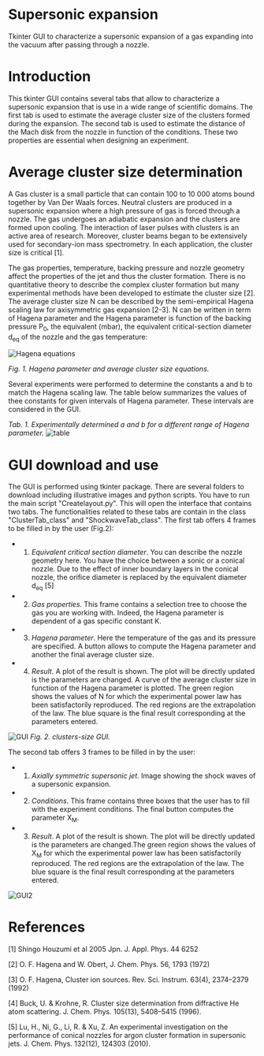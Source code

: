 # Supersonic expansion 
Tkinter GUI to characterize a supersonic expansion of a gas expanding into the vacuum after passing through a nozzle.

# Introduction
This tkinter GUI contains several tabs that allow to characterize a supersonic expansion that is use in a wide range of scientific domains. The first tab is used to estimate the average cluster size of the clusters formed during the expansion. The second tab is used to estimate the distance of the Mach disk from the nozzle in function of the conditions. These two properties are essential when designing an experiment.

# Average cluster size determination 
A Gas cluster is a small particle that can contain 100 to 10 000 atoms bound together by Van Der Waals forces. Neutral clusters are produced in a supersonic expansion where a high pressure of gas is forced through a nozzle. The gas undergoes an adiabatic expansion and the clusters are formed upon cooling.
The interaction of laser pulses with clusters is an active area of research. Moreover, cluster beams began to be extensively used for secondary-ion mass spectrometry. In each application, the cluster size is critical [1].

The gas properties, temperature, backing pressure and nozzle geometry affect the properties of the jet and thus the cluster formation. There is no quantitative theory to describe the complex cluster formation but many experimental methods have been developed to estimate the cluster size [2]. The average cluster size N can be described by the semi-empirical Hagena scaling law for axisymmetric gas expansion [2-3]. N can be written in term of Hagena parameter and the Hagena parameter is function of the backing pressure P<sub>0</sub>, the equivalent (mbar), the equivalent critical-section diameter d<sub>eq</sub> of the nozzle and the gas temperature:

![Hagena equations](https://user-images.githubusercontent.com/80101412/154300373-5791172a-a7a4-4251-8711-387bb6626da7.png)

*Fig. 1. Hagena parameter and average cluster size equations.*

Several experiments were performed to determine the constants a and b to match the Hagena scaling law. The table below summarizes the values of thee constants for given intervals of Hagena parameter. These intervals are considered in the GUI.

*Tab. 1. Experimentally determined a and b for a different range of Hagena parameter.*
![table](https://user-images.githubusercontent.com/80101412/154939617-6111059b-1b93-4803-b6a6-7a0eabf6507a.png)

# GUI download and use

The GUI is performed using tkinter package. There are several folders to download including illustrative images and python scripts. You have to run the main script "Createlayout.py". This will open the interface that contains two tabs. The functionalities related to these tabs are contain in the class "ClusterTab_class" and "ShockwaveTab_class".
The first tab offers 4 frames to be filled in by the user (Fig.2):

- 1) *Equivalent critical section diameter*. You can describe the nozzle geometry here. You have the choice between a sonic or a conical nozzle. Due to the effect of inner boundary layers in the conical nozzle, the orifice diameter is replaced by the equivalent diameter d<sub>eq</sub> [5]
- 2) *Gas properties*. This frame contains a selection tree to choose the gas you are working with. Indeed, the Hagena parameter is dependent of a gas specific constant K.
- 3) *Hagena parameter*. Here the temperature of the gas and its pressure are specified. A button allows to compute the Hagena parameter and another the final average cluster size.
- 4) *Result*. A plot of the result is shown. The plot will be directly updated is the parameters are changed. A curve of the average cluster size in function of the Hagena parameter is plotted. The green region shows the values of N for which the experimental power law has been satisfactorily reproduced. The red regions are the extrapolation of the law. The blue square is the final result corresponding at the parameters entered.

![GUI](https://user-images.githubusercontent.com/80101412/173371292-7be0108a-b510-412b-9c80-6f86dd967131.PNG)
*Fig. 2. clusters-size GUI.*

The second tab offers 3 frames to be filled in by the user:

- 1) *Axially symmetric supersonic jet*. Image showing the shock waves of a supersonic expansion.
- 2) *Conditions*. This frame contains three boxes that the user has to fill with the experiment conditions. The final button computes the parameter X<sub>M</sub>.
- 3) *Result*. A plot of the result is shown. The plot will be directly updated is the parameters are changed.The green region shows the values of X<sub>M</sub> for which the experimental power law has been satisfactorily reproduced. The red regions are the extrapolation of the law. The blue square is the final result corresponding at the parameters entered.

![GUI2](https://user-images.githubusercontent.com/80101412/173371820-c7ab80ea-1028-4c1c-89ba-0a6b19778557.PNG)


# References

[1] Shingo Houzumi et al 2005 Jpn. J. Appl. Phys. 44 6252

[2] O. F. Hagena and W. Obert, J. Chem. Phys. 56, 1793 (1972)

[3] O. F. Hagena, Cluster ion sources. Rev. Sci. Instrum. 63(4), 2374–2379 (1992)

[4] Buck, U. & Krohne, R. Cluster size determination from diffractive He atom scattering. J. Chem. Phys. 105(13), 5408–5415 (1996).

[5] Lu, H., Ni, G., Li, R. & Xu, Z. An experimental investigation on the performance of conical nozzles for argon cluster formation in supersonic jets. J. Chem. Phys. 132(12), 124303 (2010).
